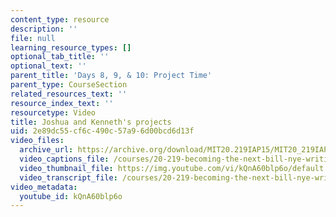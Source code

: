 ```yaml
---
content_type: resource
description: ''
file: null
learning_resource_types: []
optional_tab_title: ''
optional_text: ''
parent_title: 'Days 8, 9, & 10: Project Time'
parent_type: CourseSection
related_resources_text: ''
resource_index_text: ''
resourcetype: Video
title: Joshua and Kenneth's projects
uid: 2e89dc55-cf6c-490c-57a9-6d00bcd6d13f
video_files:
  archive_url: https://archive.org/download/MIT20.219IAP15/MIT20_219IAP15_D10P2_300k.mp4
  video_captions_file: /courses/20-219-becoming-the-next-bill-nye-writing-and-hosting-the-educational-show-january-iap-2015/339d2bb71cd45d8da5a3e80238f58352_kQnA60blp6o.vtt
  video_thumbnail_file: https://img.youtube.com/vi/kQnA60blp6o/default.jpg
  video_transcript_file: /courses/20-219-becoming-the-next-bill-nye-writing-and-hosting-the-educational-show-january-iap-2015/b68cfc518d5993f76aa2dcfb139d310d_kQnA60blp6o.pdf
video_metadata:
  youtube_id: kQnA60blp6o
---
```


